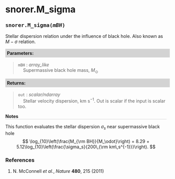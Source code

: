 <script>
window.MathJax = {
  tex: {
    tags: "ams"  // Auto-numbering, AMS based
  }
};
</script>

<style>
.mono {
    font-family: monospace;
}
</style>

# snorer.M_sigma


###  <span class="mono">snorer.M_sigma(*mBH*)</span>

Stellar dispersion relation under the influence of black hole. Also known
as $M-\sigma$ relation.

**<div style="background-color: lightgrey; padding: 5px; width: 100%;">Parameters:</div>**

> `mBH` : *array_like* <br>&nbsp;&nbsp;&nbsp;&nbsp;Supermassive black hole mass, $M_\odot$



**<div style="background-color: lightgrey; padding: 5px; width: 100%;">Returns:</div>**

> `out` : *scalar/ndarray* <br>&nbsp;&nbsp;&nbsp;&nbsp;Stellar velocity dispersion, km s<sup>−1</sup>. Out is scalar if the input is scalar too.



**<div style="border-bottom: 1px solid lightgray; width: 100%;">Notes</div>**

This function evaluates the stellar dispersion $\sigma_s$ near supermassive black hole
$$
\log_{10}\left(\frac{M_{\rm BH}}{M_\odot}\right)
= 8.29 + 5.12\log_{10}\left(\frac{\sigma_s}{200\,{\rm km\,s^{-1}}}\right).
$$

### References

1.  N. McConnell *et al.*, *Nature* **480**, 215 (2011)
